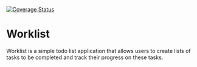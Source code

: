 [![Coverage Status](https://coveralls.io/repos/github/andela-oowonikoko/Worklist/badge.svg?branch=master)](https://coveralls.io/github/andela-oowonikoko/Worklist?branch=master)

# Worklist
Worklist is a simple todo list application that allows users to create lists of tasks to be completed and track their progress on these tasks.
